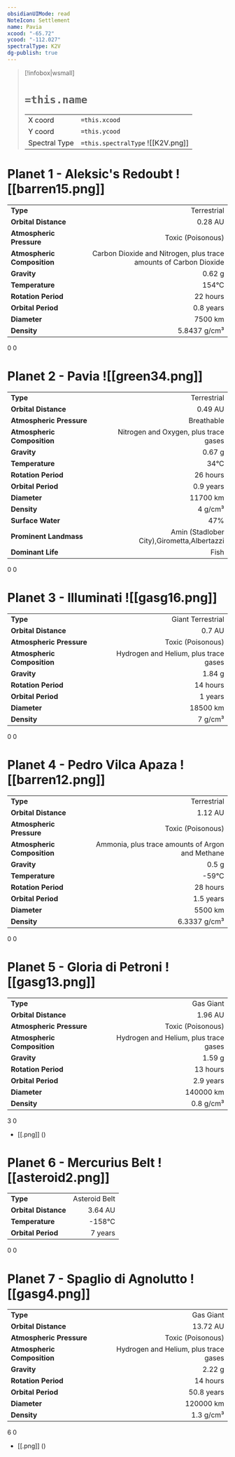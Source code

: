 ```yaml
---
obsidianUIMode: read
NoteIcon: Settlement
name: Pavia
xcood: "-65.72"
ycood: "-112.027"
spectralType: K2V
dg-publish: true
---
```

> [!infobox|wsmall]
> # `=this.name`
> | | |
> | - | - |
> | X coord | `=this.xcood` |
> | Y coord| `=this.ycood` |
> | Spectral Type | `=this.spectralType` ![[K2V.png]] |

# Planet 1 - Aleksic's Redoubt ![[barren15.png]]
|                             |                           |
| --------------------------- | -------------------------:|
| **Type**                    |             Terrestrial |
| **Orbital Distance**        |   0.28 AU |
| **Atmospheric Pressure**    |       Toxic (Poisonous) |
| **Atmospheric Composition** |      Carbon Dioxide and Nitrogen, plus trace amounts of Carbon Dioxide |
| **Gravity**                 |        0.62 g |
| **Temperature**             |    154°C |
| **Rotation Period**         |  22 hours |
| **Orbital Period** | 0.8 years |
| **Diameter**                |      7500 km | 
| **Density**                 |    5.8437 g/cm³ |



0
0



# Planet 2 - Pavia ![[green34.png]]
|                             |                           |
| --------------------------- | -------------------------:|
| **Type**                    |             Terrestrial |
| **Orbital Distance**        |   0.49 AU |
| **Atmospheric Pressure**    |       Breathable |
| **Atmospheric Composition** |      Nitrogen and Oxygen, plus trace gases |
| **Gravity**                 |        0.67 g |
| **Temperature**             |    34°C |
| **Rotation Period**         |  26 hours |
| **Orbital Period** | 0.9 years |
| **Diameter**                |      11700 km | 
| **Density**                 |    4 g/cm³ |
| **Surface Water**           |           47% | 
| **Prominent Landmass**      |         Amin (Stadlober City),Girometta,Albertazzi | 
| **Dominant Life**           |         Fish |



0
0



# Planet 3 - Illuminati ![[gasg16.png]]
|                             |                           |
| --------------------------- | -------------------------:|
| **Type**                    |             Giant Terrestrial |
| **Orbital Distance**        |   0.7 AU |
| **Atmospheric Pressure**    |       Toxic (Poisonous) |
| **Atmospheric Composition** |      Hydrogen and Helium, plus trace gases |
| **Gravity**                 |        1.84 g |
| **Rotation Period**         |  14 hours |
| **Orbital Period** | 1 years |
| **Diameter**                |      18500 km | 
| **Density**                 |    7 g/cm³ |



0
0



# Planet 4 - Pedro Vilca Apaza ![[barren12.png]]
|                             |                           |
| --------------------------- | -------------------------:|
| **Type**                    |             Terrestrial |
| **Orbital Distance**        |   1.12 AU |
| **Atmospheric Pressure**    |       Toxic (Poisonous) |
| **Atmospheric Composition** |      Ammonia, plus trace amounts of Argon and Methane |
| **Gravity**                 |        0.5 g |
| **Temperature**             |    -59°C |
| **Rotation Period**         |  28 hours |
| **Orbital Period** | 1.5 years |
| **Diameter**                |      5500 km | 
| **Density**                 |    6.3337 g/cm³ |



0
0



# Planet 5 - Gloria di Petroni ![[gasg13.png]]
|                             |                           |
| --------------------------- | -------------------------:|
| **Type**                    |             Gas Giant |
| **Orbital Distance**        |   1.96 AU |
| **Atmospheric Pressure**    |       Toxic (Poisonous) |
| **Atmospheric Composition** |      Hydrogen and Helium, plus trace gases |
| **Gravity**                 |        1.59 g |
| **Rotation Period**         |  13 hours |
| **Orbital Period** | 2.9 years |
| **Diameter**                |      140000 km | 
| **Density**                 |    0.8 g/cm³ |



3
0

- [[.png]]  ()

# Planet 6 - Mercurius Belt ![[asteroid2.png]]
|                             |                           |
| --------------------------- | -------------------------:|
| **Type**                    |             Asteroid Belt |
| **Orbital Distance**        |   3.64 AU |
| **Temperature**             |    -158°C |
| **Orbital Period** | 7 years |



0
0



# Planet 7 - Spaglio di Agnolutto ![[gasg4.png]]
|                             |                           |
| --------------------------- | -------------------------:|
| **Type**                    |             Gas Giant |
| **Orbital Distance**        |   13.72 AU |
| **Atmospheric Pressure**    |       Toxic (Poisonous) |
| **Atmospheric Composition** |      Hydrogen and Helium, plus trace gases |
| **Gravity**                 |        2.22 g |
| **Rotation Period**         |  14 hours |
| **Orbital Period** | 50.8 years |
| **Diameter**                |      120000 km | 
| **Density**                 |    1.3 g/cm³ |



6
0

- [[.png]]  ()

